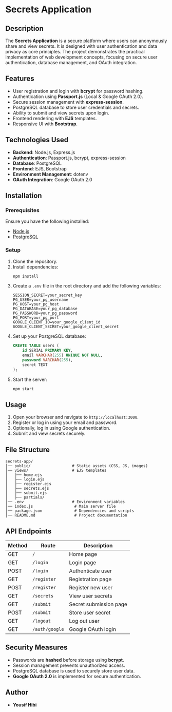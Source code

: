 # Secrets Application

## Description
The **Secrets Application** is a secure platform where users can anonymously share and view secrets. It is designed with user authentication and data privacy as core principles. The project demonstrates the practical implementation of web development concepts, focusing on secure user authentication, database management, and OAuth integration.

## Features
- User registration and login with **bcrypt** for password hashing.
- Authentication using **Passport.js** (Local & Google OAuth 2.0).
- Secure session management with **express-session**.
- PostgreSQL database to store user credentials and secrets.
- Ability to submit and view secrets upon login.
- Frontend rendering with **EJS** templates.
- Responsive UI with **Bootstrap**.

## Technologies Used
- **Backend**: Node.js, Express.js
- **Authentication**: Passport.js, bcrypt, express-session
- **Database**: PostgreSQL
- **Frontend**: EJS, Bootstrap
- **Environment Management**: dotenv
- **OAuth Integration**: Google OAuth 2.0

## Installation
### Prerequisites
Ensure you have the following installed:
- [Node.js](https://nodejs.org/)
- [PostgreSQL](https://www.postgresql.org/)

### Setup
1. Clone the repository.
2. Install dependencies:
   ```sh
   npm install
   ```
3. Create a `.env` file in the root directory and add the following variables:
   ```env
   SESSION_SECRET=your_secret_key
   PG_USER=your_pg_username
   PG_HOST=your_pg_host
   PG_DATABASE=your_pg_database
   PG_PASSWORD=your_pg_password
   PG_PORT=your_pg_port
   GOOGLE_CLIENT_ID=your_google_client_id
   GOOGLE_CLIENT_SECRET=your_google_client_secret
   ```
4. Set up your PostgreSQL database:
   ```sql
   CREATE TABLE users (
       id SERIAL PRIMARY KEY,
       email VARCHAR(255) UNIQUE NOT NULL,
       password VARCHAR(255),
       secret TEXT
   );
   ```
5. Start the server:
   ```sh
   npm start
   ```

## Usage
1. Open your browser and navigate to `http://localhost:3000`.
2. Register or log in using your email and password.
3. Optionally, log in using Google authentication.
4. Submit and view secrets securely.

## File Structure
```
secrets-app/
│── public/                  # Static assets (CSS, JS, images)
│── views/                   # EJS templates
│   ├── home.ejs
│   ├── login.ejs
│   ├── register.ejs
│   ├── secrets.ejs
│   ├── submit.ejs
│   ├── partials/
│── .env                     # Environment variables
│── index.js                  # Main server file
│── package.json              # Dependencies and scripts
│── README.md                 # Project documentation
```

## API Endpoints
| Method | Route | Description |
|--------|-------|-------------|
| GET | `/` | Home page |
| GET | `/login` | Login page |
| POST | `/login` | Authenticate user |
| GET | `/register` | Registration page |
| POST | `/register` | Register new user |
| GET | `/secrets` | View user secrets |
| GET | `/submit` | Secret submission page |
| POST | `/submit` | Store user secret |
| GET | `/logout` | Log out user |
| GET | `/auth/google` | Google OAuth login |

## Security Measures
- Passwords are **hashed** before storage using **bcrypt**.
- Session management prevents unauthorized access.
- PostgreSQL database is used to securely store user data.
- **Google OAuth 2.0** is implemented for secure authentication.



## Author
- **Yousif Hibi**


